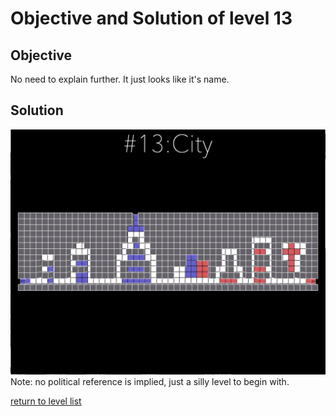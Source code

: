 # Objective and Solution of level 13

## Objective

No need to explain further. It just looks like it's name. 

## Solution

![solution](Gif/013.gif)
Note: no political reference is implied, just a silly level to begin with. 


[return to level list](/README.md#level-details/)
